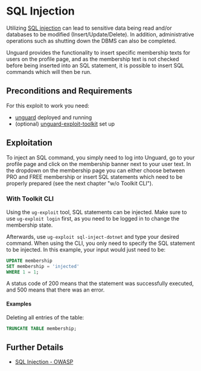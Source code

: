 # SQL Injection

Utilizing [SQL injection](https://owasp.org/www-community/attacks/SQL_Injection) can lead to sensitive data being read
and/or databases to be modified (Insert/Update/Delete).
In addition, administrative operations such as shutting down the DBMS can also be completed.

Unguard provides the functionality to insert specific membership texts for users on the profile page, and as the membership text
is not checked before being inserted into an SQL statement, it is possible to insert SQL commands which will then be run.

## Preconditions and Requirements

For this exploit to work you need:

* [unguard](../../../docs/DEV-GUIDE.md) deployed and running
* (optional) [unguard-exploit-toolkit](../../INSTALL.md) set up

## Exploitation

To inject an SQL command, you simply need to log into Unguard, go to your profile page and click on the membership banner next to
your user text. In the dropdown on the membership page you can either choose between PRO and FREE membership or insert
SQL statements which need to be properly prepared (see the next chapter "w/o Toolkit CLI").

### With Toolkit CLI

Using the `ug-exploit` tool, SQL statements can be injected.
Make sure to use `ug-exploit login` first, as you need to be logged in to change the membership state.

Afterwards, use `ug-exploit sql-inject-dotnet` and type your desired command.
When using the CLI, you only need to specify the SQL statement to be injected. In this example,
your input would just need to be:

```sql
UPDATE membership
SET membership = 'injected'
WHERE 1 = 1;
```

A status code of 200 means that the statement was successfully executed, and 500 means that there was an error.

#### Examples

Deleting all entries of the table:
```sql
TRUNCATE TABLE membership;
```

## Further Details

* [SQL Injection - OWASP](https://owasp.org/www-community/attacks/SQL_Injection)
